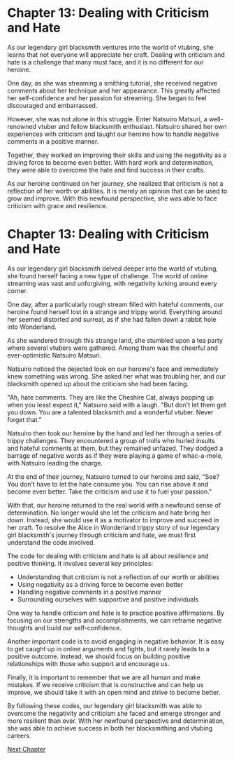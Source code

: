# Chapter 13: Dealing with Criticism and Hate

As our legendary girl blacksmith ventures into the world of vtubing, she learns that not everyone will appreciate her craft. Dealing with criticism and hate is a challenge that many must face, and it is no different for our heroine.

One day, as she was streaming a smithing tutorial, she received negative comments about her technique and her appearance. This greatly affected her self-confidence and her passion for streaming. She began to feel discouraged and embarrassed.

However, she was not alone in this struggle. Enter Natsuiro Matsuri, a well-renowned vtuber and fellow blacksmith enthusiast. Natsuiro shared her own experiences with criticism and taught our heroine how to handle negative comments in a positive manner.

Together, they worked on improving their skills and using the negativity as a driving force to become even better. With hard work and determination, they were able to overcome the hate and find success in their crafts.

As our heroine continued on her journey, she realized that criticism is not a reflection of her worth or abilities. It is merely an opinion that can be used to grow and improve. With this newfound perspective, she was able to face criticism with grace and resilience.
# Chapter 13: Dealing with Criticism and Hate

As our legendary girl blacksmith delved deeper into the world of vtubing, she found herself facing a new type of challenge. The world of online streaming was vast and unforgiving, with negativity lurking around every corner.

One day, after a particularly rough stream filled with hateful comments, our heroine found herself lost in a strange and trippy world. Everything around her seemed distorted and surreal, as if she had fallen down a rabbit hole into Wonderland.

As she wandered through this strange land, she stumbled upon a tea party where several vtubers were gathered. Among them was the cheerful and ever-optimistic Natsuiro Matsuri.

Natsuiro noticed the dejected look on our heroine's face and immediately knew something was wrong. She asked her what was troubling her, and our blacksmith opened up about the criticism she had been facing.

"Ah, hate comments. They are like the Cheshire Cat, always popping up when you least expect it," Natsuiro said with a laugh. "But don't let them get you down. You are a talented blacksmith and a wonderful vtuber. Never forget that."

Natsuiro then took our heroine by the hand and led her through a series of trippy challenges. They encountered a group of trolls who hurled insults and hateful comments at them, but they remained unfazed. They dodged a barrage of negative words as if they were playing a game of whac-a-mole, with Natsuiro leading the charge.

At the end of their journey, Natsuiro turned to our heroine and said, "See? You don't have to let the hate consume you. You can rise above it and become even better. Take the criticism and use it to fuel your passion."

With that, our heroine returned to the real world with a newfound sense of determination. No longer would she let the criticism and hate bring her down. Instead, she would use it as a motivator to improve and succeed in her craft.
To resolve the Alice in Wonderland trippy story of our legendary girl blacksmith's journey through criticism and hate, we must first understand the code involved.

The code for dealing with criticism and hate is all about resilience and positive thinking. It involves several key principles:

- Understanding that criticism is not a reflection of our worth or abilities
- Using negativity as a driving force to become even better
- Handling negative comments in a positive manner
- Surrounding ourselves with supportive and positive individuals

One way to handle criticism and hate is to practice positive affirmations. By focusing on our strengths and accomplishments, we can reframe negative thoughts and build our self-confidence.

Another important code is to avoid engaging in negative behavior. It is easy to get caught up in online arguments and fights, but it rarely leads to a positive outcome. Instead, we should focus on building positive relationships with those who support and encourage us.

Finally, it is important to remember that we are all human and make mistakes. If we receive criticism that is constructive and can help us improve, we should take it with an open mind and strive to become better.

By following these codes, our legendary girl blacksmith was able to overcome the negativity and criticism she faced and emerge stronger and more resilient than ever. With her newfound perspective and determination, she was able to achieve success in both her blacksmithing and vtubing careers.


[Next Chapter](14_Chapter14.md)